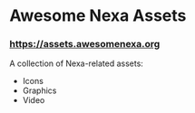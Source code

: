 # Awesome Nexa Assets

### https://assets.awesomenexa.org

A collection of Nexa-related assets:
- Icons
- Graphics
- Video
